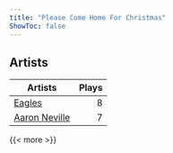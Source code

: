```yaml
---
title: "Please Come Home For Christmas"
ShowToc: false
---
```


## Artists
Artists | Plays 
----- | -----: 
[Eagles](/artists/eagles-59842) | 8
[Aaron Neville](/artists/aaron-neville-384) | 7

{{< more >}}